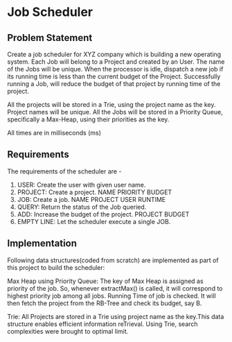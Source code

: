 # Job Scheduler

## Problem Statement
Create a job scheduler for XYZ company which is building a new operating system. Each Job will belong to a Project and created by an User. The name of the Jobs will be unique. When the processor is idle, dispatch a new job if its running time is less than the current budget of the Project. Successfully running a Job, will reduce the budget of that project by running time of the project. <br/>

All the projects will be stored in a Trie, using the project name as the key. Project names will be unique. All the Jobs will be stored in a Priority Queue, specifically a Max-Heap, using their priorities as the key.

All times are in milliseconds (ms)

## Requirements
The requirements of the scheduler are - 

1. USER: Create the user with given user name.
2. PROJECT: Create a project. NAME PRIORITY BUDGET
3. JOB: Create a job. NAME PROJECT USER RUNTIME
4. QUERY: Return the status of the Job queried.
5. ADD: Increase the budget of the project. PROJECT BUDGET
6. EMPTY LINE: Let the scheduler execute a single JOB.
## Implementation

Following data structures(coded from scratch) are implemented as part of this project to build the scheduler:

<!--Red-Black Tree: The key of the red-black tree is name_job . Since name_job is unique, it will take O(log n) time to search a job. Red-Black tree ensures that it will remain balanced so there is a performance improvement as compared to using plane Binary Search Tree. The node maintains a list of Jobs corresponding t.-->
Max Heap using Priority Queue: The key of Max Heap is assigned as priority of the job. So, whenever extractMax() is called, it will correspond to highest priority job among all jobs. Running Time of job is checked. It will then fetch the project from the RB-Tree and check its budget, say B.
<!--//The nodes are designed in such a way that every Red-Black node will contain object reference of corresponding Max-Heap node and vice-versa. Hence, whenever there is an insert operation, nodes will be inserted in both the data structures and will point to each other.-->
Trie: All Projects are stored in a Trie using project name as the key.This data structure enables efficient information reTrieval. Using Trie, search complexities were brought to optimal limit.
<!--//Global time counter is a simple int variable that simulates current system time. At every unit of time, first it is checked if there is any command to be executed, then current job details are updated.-->
